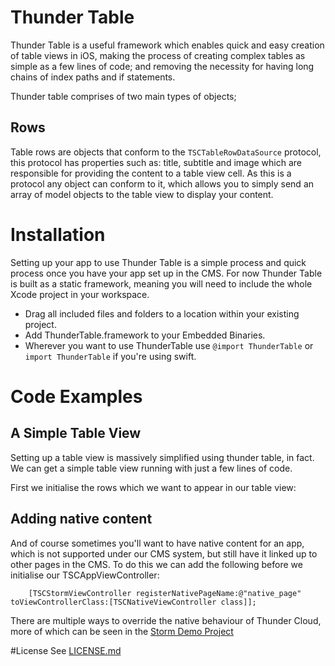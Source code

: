 # Thunder Table

Thunder Table is a useful framework which enables quick and easy creation of table views in iOS, making the process of creating complex tables as simple as a few lines of code; and removing the necessity for having long chains of index paths and if statements.

Thunder table comprises of two main types of objects;

## Rows

Table rows are objects that conform to the `TSCTableRowDataSource` protocol, this protocol has properties such as: title, subtitle and image which are responsible for providing the content to a table view cell. As this is a protocol any object can conform to it, which allows you to simply send an array of model objects to the table view to display your content.


# Installation

Setting up your app to use Thunder Table is a simple process and quick process once you have your app set up in the CMS. For now Thunder Table is built as a static framework, meaning you will need to include the whole Xcode project in your workspace.

+ Drag all included files and folders to a location within your existing project.
+ Add ThunderTable.framework to your Embedded Binaries.
+ Wherever you want to use ThunderTable use `@import ThunderTable` or `import ThunderTable` if you're using swift.

# Code Examples
## A Simple Table View

Setting up a table view is massively simplified using thunder table, in fact. We can get a simple table view running with just a few lines of code.

First we initialise the rows which we want to appear in our table view:

		
## Adding native content

And of course sometimes you'll want to have native content for an app, which is not supported under our CMS system, but still have it linked up to other pages in the CMS. To do this we can add the following before we initialise our TSCAppViewController:

		[TSCStormViewController registerNativePageName:@"native_page" toViewControllerClass:[TSCNativeViewController class]];
		
There are multiple ways to override the native behaviour of Thunder Cloud, more of which can be seen in the [Storm Demo Project](https://github.com/3sidedcube/iOS-Storm-Demo)

#License
See [LICENSE.md](LICENSE.md)

